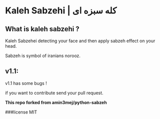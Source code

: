 
# Kaleh Sabzehi  |   کله سبزه ای 

## What is kaleh sabzehi ?

Kaleh Sabzehei detecting your face and then apply sabzeh effect on your head.

Sabzeh is symbol of iranians norooz.



## v1.1:

v1.1 has some bugs !

if you want to contribute send your pull request.


**This repo forked from amin3mej/python-sabzeh**

###license MIT
